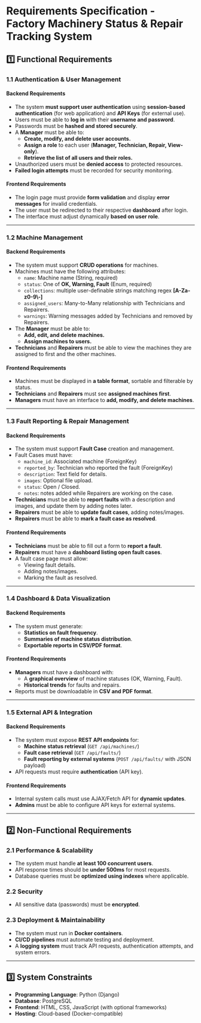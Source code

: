 # **Requirements Specification - Factory Machinery Status & Repair Tracking System**

## **1️⃣ Functional Requirements**

### **1.1 Authentication & User Management**

#### **Backend Requirements**

- The system **must support user authentication** using **session-based authentication** (for web application) and **API Keys** (for external use).
- Users must be able to **log in** with their **username and password**.
- Passwords must be **hashed and stored securely**.
- A **Manager** must be able to:
  - **Create, modify, and delete user accounts.**
  - **Assign a role** to each user (**Manager, Technician, Repair, View-only**).
  - **Retrieve the list of all users and their roles.**
- Unauthorized users must be **denied access** to protected resources.
- **Failed login attempts** must be recorded for security monitoring.

#### **Frontend Requirements**

- The login page must provide **form validation** and display **error messages** for invalid credentials.
- The user must be redirected to their respective **dashboard** after login.
- The interface must adjust dynamically **based on user role**.

---

### **1.2 Machine Management**

#### **Backend Requirements**

- The system must support **CRUD operations** for machines.
- Machines must have the following attributes:
  - `name`: Machine name (String, required)
  - `status`: One of **OK, Warning, Fault** (Enum, required)
  - `collections`: multiple user-definable strings matching regex **[A-Za-z0-9\\-]**
  - `assigned_users`: Many-to-Many relationship with Technicians and Repairers.
  - `warnings`: Warning messages added by Technicians and removed by Repairers.
- The **Manager** must be able to:
  - **Add, edit, and delete machines.**
  - **Assign machines to users.**
- **Technicians** and **Repairers** must be able to view the machines they are assigned to first and the other machines.

#### **Frontend Requirements**

- Machines must be displayed in **a table format**, sortable and filterable by status.
- **Technicians** and **Repairers** must see **assigned machines first**.
- **Managers** must have an interface to **add, modify, and delete machines**.

---

### **1.3 Fault Reporting & Repair Management**

#### **Backend Requirements**

- The system must support **Fault Case** creation and management.
- Fault Cases must have:
  - `machine_id`: Associated machine (ForeignKey)
  - `reported_by`: Technician who reported the fault (ForeignKey)
  - `description`: Text field for details.
  - `images`: Optional file upload.
  - `status`: Open / Closed.
  - `notes`: notes added while Repairers are working on the case.
- **Technicians** must be able to **report faults** with a description and images, and update them by adding notes later.
- **Repairers** must be able to **update fault cases**, adding notes/images.
- **Repairers** must be able to **mark a fault case as resolved**.

#### **Frontend Requirements**

- **Technicians** must be able to fill out a form to **report a fault**.
- **Repairers** must have a **dashboard listing open fault cases**.
- A fault case page must allow:
  - Viewing fault details.
  - Adding notes/images.
  - Marking the fault as resolved.

---

### **1.4 Dashboard & Data Visualization**

#### **Backend Requirements**

- The system must generate:
  - **Statistics on fault frequency**.
  - **Summaries of machine status distribution**.
  - **Exportable reports in CSV/PDF format**.

#### **Frontend Requirements**

- **Managers** must have a dashboard with:
  - A **graphical overview** of machine statuses (OK, Warning, Fault).
  - **Historical trends** for faults and repairs.
- Reports must be downloadable in **CSV and PDF format**.

---

### **1.5 External API & Integration**

#### **Backend Requirements**

- The system must expose **REST API endpoints** for:
  - **Machine status retrieval** (`GET /api/machines/`)
  - **Fault case retrieval** (`GET /api/faults/`)
  - **Fault reporting by external systems** (`POST /api/faults/` with JSON payload)
- API requests must require **authentication** (API key).

#### **Frontend Requirements**

- Internal system calls must use AJAX/Fetch API for **dynamic updates**.
- **Admins** must be able to configure API keys for external systems.

---

## **2️⃣ Non-Functional Requirements**

### **2.1 Performance & Scalability**

- The system must handle **at least 100 concurrent users**.
- API response times should be **under 500ms** for most requests.
- Database queries must be **optimized using indexes** where applicable.

### **2.2 Security**

- All sensitive data (passwords) must be **encrypted**.

### **2.3 Deployment & Maintainability**

- The system must run in **Docker containers**.
- **CI/CD pipelines** must automate testing and deployment.
- A **logging system** must track API requests, authentication attempts, and system errors.

---

## **3️⃣ System Constraints**

- **Programming Language**: Python (Django)
- **Database**: PostgreSQL
- **Frontend**: HTML, CSS, JavaScript (with optional frameworks)
- **Hosting**: Cloud-based (Docker-compatible)
